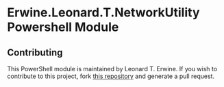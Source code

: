 Erwine.Leonard.T.NetworkUtility Powershell Module
=================================================

Contributing
------------

This PowerShell module is maintained by Leonard T. Erwine. If you wish to contribute to this project, fork [this repository](https://github.com/lerwine/PowerShell-Modules.git) and generate a pull request.

